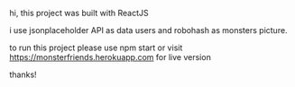 hi, this project was built with ReactJS

i use jsonplaceholder API as data users and robohash as monsters picture.

to run this project please use npm start or visit https://monsterfriends.herokuapp.com for live version




thanks!
